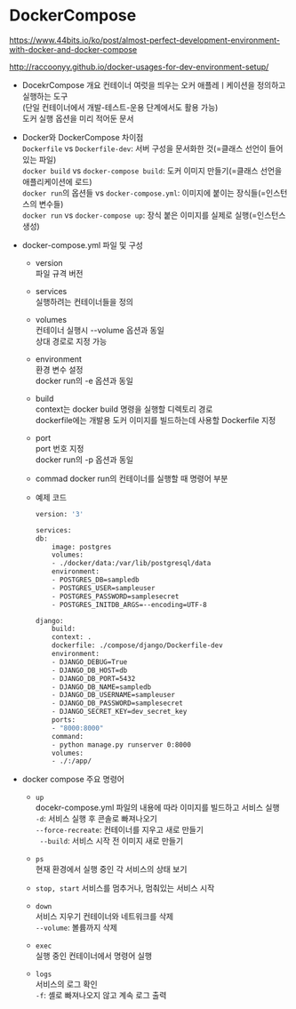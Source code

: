 # DockerCompose  

https://www.44bits.io/ko/post/almost-perfect-development-environment-with-docker-and-docker-compose  

http://raccoonyy.github.io/docker-usages-for-dev-environment-setup/  


* DocekrCompose 개요 
    컨테이너 여럿을 띄우는 오커 애플레ㅣ케이션을 정의하고 실행하는 도구  
    (단일 컨테이너에서 개발-테스트-운용 단계에서도 활용 가능)  
    도커 실행 옵션을 미리 적어둔 문서  

* Docker와 DockerCompose 차이점  
    `Dockerfile` vs `Dockerfile-dev`: 서버 구성을 문서화한 것(=클래스 선언이 들어 있는 파일)  
    `docker build` vs `docker-compose build`: 도커 이미지 만들기(=클래스 선언을 애플리케이션에 로드)  
    `docker run`의 옵션들 vs `docker-compose.yml`: 이미지에 붙이는 장식들(=인스턴스의 변수들)  
    `docker run` vs `docker-compose up`: 장식 붙은 이미지를 실제로 실행(=인스턴스 생성)  

* docker-compose.yml 파일  및 구성 
    + version  
        파일 규격 버전  
    
    + services  
        실행하려는 컨테이너들을 정의  
    
    + volumes  
        컨테이너 실행시 --volume 옵션과 동일  
        상대 경로로 지정 가능  

    + environment  
        환경 변수 설정  
        docker run의 -e 옵션과 동일  

    + build  
        context는 docker build 명령을 실행할 디렉토리 경로  
        dockerfile에는 개발용 도커 이미지를 빌드하는데 사용할 Dockerfile 지정  
    
    + port  
        port 번호 지정  
        docker run의 -p 옵션과 동일  
    
    + commad
        docker run의 컨테이너를 실행할 때 명령어 부분  
    
    + 예제 코드  
        ``` sh
        version: '3'

        services:
        db:
            image: postgres
            volumes:
            - ./docker/data:/var/lib/postgresql/data
            environment:
            - POSTGRES_DB=sampledb
            - POSTGRES_USER=sampleuser
            - POSTGRES_PASSWORD=samplesecret
            - POSTGRES_INITDB_ARGS=--encoding=UTF-8

        django:
            build:
            context: .
            dockerfile: ./compose/django/Dockerfile-dev
            environment:
            - DJANGO_DEBUG=True
            - DJANGO_DB_HOST=db
            - DJANGO_DB_PORT=5432
            - DJANGO_DB_NAME=sampledb
            - DJANGO_DB_USERNAME=sampleuser
            - DJANGO_DB_PASSWORD=samplesecret
            - DJANGO_SECRET_KEY=dev_secret_key
            ports:
            - "8000:8000"
            command: 
            - python manage.py runserver 0:8000
            volumes:
            - ./:/app/
        ```

* docker compose 주요 명령어

    + `up`  
        docekr-compose.yml 파일의 내용에 따라 이미지를 빌드하고 서비스 실행  
        `-d`: 서비스 실행 후 콘솔로 빠져나오기  
        `--force-recreate`: 컨테이너를 지우고 새로 만들기  
        ` --build`: 서비스 시작 전 이미지 새로 만들기  
    
    + `ps`  
        현재 환경에서 실행 중인 각 서비스의 상태 보기  
    
    + `stop, start`
        서비스를 멈추거나, 멈춰있는 서비스 시작  
    
    + `down`  
        서비스 지우기 컨테이너와 네트워크를 삭제  
        `--volume`: 볼륨까지 삭제
    
    + `exec`  
        실행 중인 컨테이너에서 명령어 실행  

    + `logs`  
        서비스의 로그 확인  
        `-f`:  셸로 빠져나오지 않고 계속 로그 출력  


